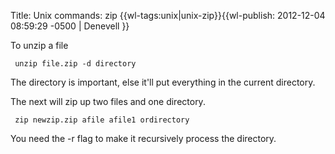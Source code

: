 Title: Unix commands: zip
{{wl-tags:unix|unix-zip}}{{wl-publish: 2012-12-04 08:59:29 -0500 | Denevell }}

To unzip a file

     unzip file.zip -d directory

The directory is important, else it'll put everything in the current directory.

The next will zip up two files and one directory.

     zip newzip.zip afile afile1 ordirectory

You need the -r flag to make it recursively process the directory.

